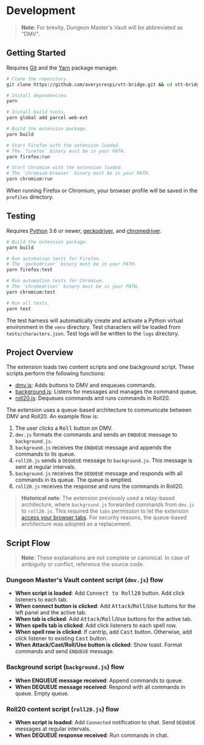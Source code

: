 # Development

> **Note**: For brevity, Dungeon Master's Vault will be abbreviated as "DMV".

## Getting Started

Requires [Git](https://git-scm.com/) and the [Yarn](https://yarnpkg.com/) package manager.

```sh
# Clone the repository.
git clone https://github.com/averycrespi/vtt-bridge.git && cd vtt-bridge

# Install dependencies.
yarn

# Install build tools.
yarn global add parcel web-ext

# Build the extension package.
yarn build

# Start Firefox with the extension loaded.
# The `firefox` binary must be in your PATH.
yarn firefox:run

# Start Chromium with the extension loaded.
# The `chromium-browser` binary must be in your PATH.
yarn chromium:run
```

When running Firefox or Chromium, your browser profile will be saved in the `profiles` directory.

## Testing

Requires [Python](https://www.python.org/) 3.6 or newer, [geckodriver](https://firefox-source-docs.mozilla.org/testing/geckodriver/), and [chromedriver](https://chromedriver.chromium.org/).

```sh
# Build the extension package.
yarn build

# Run automation tests for Firefox.
# The `geckodriver` binary must be in your PATH.
yarn firefox:test

# Run automation tests for Chromium.
# The `chromedriver` binary must be in your PATH.
yarn chromium:test

# Run all tests.
yarn test
```

The test harness will automatically create and activate a Python virtual environment in the `venv` directory. Test characters will be loaded from `tests/characters.json`. Test logs will be written to the `logs` directory.

## Project Overview

The extension loads two content scripts and one background script. These scripts perform the following functions:

- [dmv.js](src/scripts/dmv.js): Adds buttons to DMV and enqueues commands.
- [background.js](src/scripts/background.js): Listens for messages and manages the command queue.
- [roll20.js](src/scripts/roll20.js): Dequeues commands and runs commands in Roll20.

The extension uses a queue-based architecture to communicate between DMV and Roll20. An example flow is:

1. The user clicks a <kbd>Roll</kbd> button on DMV.
2. `dmv.js` formats the commands and sends an `ENQUEUE` message to `background.js`.
3. `background.js` receives the `ENQUEUE` message and appends the commands to its queue.
4. `roll20.js` sends a `DEQUEUE` message to `background.js`. This message is sent at regular intervals.
5. `background.js` receives the `DEQUEUE` message and responds with all commands in its queue. The queue is emptied.
6. `roll20.js` receives the response and runs the commands in Roll20.

> **Historical note**: The extension previously used a relay-based architecture, where `background.js` forwarded commands from `dmv.js` to `roll20.js`. This required the `tabs` permission to let the extension [access your browser tabs](https://support.mozilla.org/en-US/kb/permission-request-messages-firefox-extensions#w_access-browser-tabs). For security reasons, the queue-based architecture was adopted as a replacement.

## Script Flow

> **Note**: These explanations are not complete or canonical. In case of ambiguity or conflict, reference the source code.

### Dungeon Master's Vault content script (`dmv.js`) flow

- **When script is loaded**: Add <kbd>Connect to Roll20</kbd> button. Add click listeners to each tab.
- **When connect button is clicked**: Add <kbd>Attack</kbd>/<kbd>Roll</kbd>/<kbd>Use</kbd> buttons for the left panel and the active tab.
- **When tab is clicked**: Add <kbd>Attack</kbd>/<kbd>Roll</kbd>/<kbd>Use</kbd> buttons for the active tab.
- **When spells tab is clicked**: Add click listeners to each spell row.
- **When spell row is clicked**: If cantrip, add <kbd>Cast</kbd> button. Otherwise, add click listener to existing <kbd>Cast</kbd> button.
- **When Attack/Cast/Roll/Use button is clicked**: Show toast. Format commands and send `ENQUEUE` message.

### Background script (`background.js`) flow

- **When ENQUEUE message received**: Append commands to queue.
- **When DEQUEUE message received**: Respond with all commands in queue. Empty queue.

### Roll20 content script (`roll20.js`) flow

- **When script is loaded**: Add `Connected` notification to chat. Send `DEQUEUE` messages at regular intervals.
- **When DEQUEUE response received**: Run commands in chat.